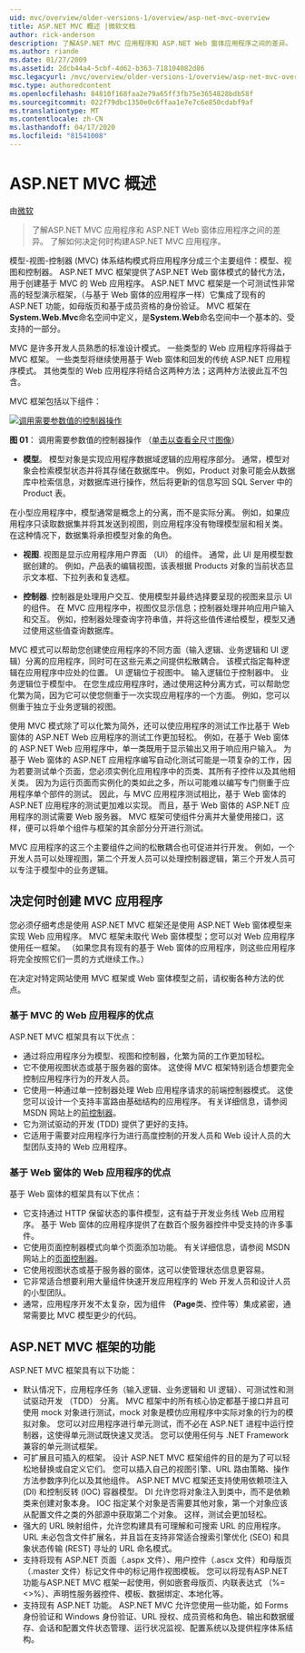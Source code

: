 ```yaml
---
uid: mvc/overview/older-versions-1/overview/asp-net-mvc-overview
title: ASP.NET MVC 概述 |微软文档
author: rick-anderson
description: 了解ASP.NET MVC 应用程序和 ASP.NET Web 窗体应用程序之间的差异。 了解如何决定何时构建ASP.NET MVC 应用程序。
ms.author: riande
ms.date: 01/27/2009
ms.assetid: 2dcb44a4-5cbf-4d62-b363-718104082d86
msc.legacyurl: /mvc/overview/older-versions-1/overview/asp-net-mvc-overview
msc.type: authoredcontent
ms.openlocfilehash: 84810f168faa2e79a65ff3fb75e3654828bdb58f
ms.sourcegitcommit: 022f79dbc1350e0c6ffaa1e7e7c6e850cdabf9af
ms.translationtype: MT
ms.contentlocale: zh-CN
ms.lasthandoff: 04/17/2020
ms.locfileid: "81541008"
---
```

# <a name="aspnet-mvc-overview"></a>ASP.NET MVC 概述

由[微软](https://github.com/microsoft)

> 了解ASP.NET MVC 应用程序和 ASP.NET Web 窗体应用程序之间的差异。 了解如何决定何时构建ASP.NET MVC 应用程序。

模型-视图-控制器 (MVC) 体系结构模式将应用程序分成三个主要组件：模型、视图和控制器。 ASP.NET MVC 框架提供了ASP.NET Web 窗体模式的替代方法，用于创建基于 MVC 的 Web 应用程序。 ASP.NET MVC 框架是一个可测试性非常高的轻型演示框架，（与基于 Web 窗体的应用程序一样）它集成了现有的 ASP.NET 功能，如母版页和基于成员资格的身份验证。 MVC 框架在**System.Web.Mvc**命名空间中定义，是**System.Web**命名空间中一个基本的、受支持的一部分。   
  
MVC 是许多开发人员熟悉的标准设计模式。 一些类型的 Web 应用程序将得益于 MVC 框架。 一些类型将继续使用基于 Web 窗体和回发的传统 ASP.NET 应用程序模式。 其他类型的 Web 应用程序将结合这两种方法；这两种方法彼此互不包含。   
  
MVC 框架包括以下组件：

[![调用需要参数值的控制器操作](asp-net-mvc-overview/_static/image1.jpg)](asp-net-mvc-overview/_static/image1.png)

**图 01**： 调用需要参数值的控制器操作 （[单击以查看全尺寸图像](asp-net-mvc-overview/_static/image2.png)）

- **模型**。 模型对象是实现应用程序数据域逻辑的应用程序部分。 通常，模型对象会检索模型状态并将其存储在数据库中。 例如，Product 对象可能会从数据库中检索信息，对数据库进行操作，然后将更新的信息写回 SQL Server 中的 Product 表。

在小型应用程序中，模型通常是概念上的分离，而不是实际分离。 例如，如果应用程序只读取数据集并将其发送到视图，则应用程序没有物理模型层和相关类。 在这种情况下，数据集将承担模型对象的角色。

- **视图**. 视图是显示应用程序用户界面 （UI） 的组件。 通常，此 UI 是用模型数据创建的。 例如，产品表的编辑视图，该表根据 Products 对象的当前状态显示文本框、下拉列表和复选框。

- **控制器**. 控制器是处理用户交互、使用模型并最终选择要呈现的视图来显示 UI 的组件。 在 MVC 应用程序中，视图仅显示信息；控制器处理并响应用户输入和交互。 例如，控制器处理查询字符串值，并将这些值传递给模型，模型又通过使用这些值查询数据库。

MVC 模式可以帮助您创建使应用程序的不同方面（输入逻辑、业务逻辑和 UI 逻辑）分离的应用程序，同时可在这些元素之间提供松散耦合。 该模式指定每种逻辑在应用程序中应处的位置。 UI 逻辑位于视图中。 输入逻辑位于控制器中。 业务逻辑位于模型中。 在您生成应用程序时，通过使用这种分离方式，可以帮助您化繁为简，因为它可以使您侧重于一次实现应用程序的一个方面。 例如，您可以侧重于独立于业务逻辑的视图。   
  
使用 MVC 模式除了可以化繁为简外，还可以使应用程序的测试工作比基于 Web 窗体的 ASP.NET Web 应用程序的测试工作更加轻松。 例如，在基于 Web 窗体的 ASP.NET Web 应用程序中，单一类既用于显示输出又用于响应用户输入。 为基于 Web 窗体的 ASP.NET 应用程序编写自动化测试可能是一项复杂的工作，因为若要测试单个页面，您必须实例化应用程序中的页类、其所有子控件以及其他相关类。 因为为运行页面而实例化的类如此之多，所以可能难以编写专门侧重于应用程序单个部件的测试。 因此，与 MVC 应用程序测试相比，基于 Web 窗体的 ASP.NET 应用程序的测试更加难以实现。 而且，基于 Web 窗体的 ASP.NET 应用程序的测试需要 Web 服务器。 MVC 框架可使组件分离并大量使用接口，这样，便可以将单个组件与框架的其余部分分开进行测试。   
  
MVC 应用程序的这三个主要组件之间的松散耦合也可促进并行开发。 例如，一个开发人员可以处理视图，第二个开发人员可以处理控制器逻辑，第三个开发人员可以专注于模型中的业务逻辑。

## <a name="deciding-when-to-create-an-mvc-application"></a>决定何时创建 MVC 应用程序

您必须仔细考虑是使用 ASP.NET MVC 框架还是使用 ASP.NET Web 窗体模型来实现 Web 应用程序。 MVC 框架未取代 Web 窗体模型；您可以对 Web 应用程序使用任一框架。 （如果您具有现有的基于 Web 窗体的应用程序，则这些应用程序将完全按照它们一贯的方式继续工作。）   
  
在决定对特定网站使用 MVC 框架或 Web 窗体模型之前，请权衡各种方法的优点。

### <a name="advantages-of-an-mvc-based-web-application"></a>基于 MVC 的 Web 应用程序的优点

ASP.NET MVC 框架具有以下优点：

- 通过将应用程序分为模型、视图和控制器，化繁为简的工作更加轻松。
- 它不使用视图状态或基于服务器的窗体。 这使得 MVC 框架特别适合想要完全控制应用程序行为的开发人员。
- 它使用一种通过单一控制器处理 Web 应用程序请求的前端控制器模式。 这使您可以设计一个支持丰富路由基础结构的应用程序。 有关详细信息，请参阅 MSDN 网站上的[前控制器](https://go.microsoft.com/fwlink/?LinkId=106357 "前控制器")。
- 它为测试驱动的开发 (TDD) 提供了更好的支持。
- 它适用于需要对应用程序行为进行高度控制的开发人员和 Web 设计人员的大型团队支持的 Web 应用程序。

### <a name="advantages-of-a-web-forms-based-web-application"></a>基于 Web 窗体的 Web 应用程序的优点

基于 Web 窗体的框架具有以下优点：

- 它支持通过 HTTP 保留状态的事件模型，这有益于开发业务线 Web 应用程序。 基于 Web 窗体的应用程序提供了在数百个服务器控件中受支持的许多事件。
- 它使用页面控制器模式向单个页面添加功能。 有关详细信息，请参阅 MSDN 网站上的[页面控制器](https://go.microsoft.com/fwlink/?LinkId=106359 "页面控制器")。
- 它使用视图状态或基于服务器的窗体，这可以使管理状态信息更容易。
- 它非常适合想要利用大量组件快速开发应用程序的 Web 开发人员和设计人员的小型团队。
- 通常，应用程序开发不太复杂，因为组件 **（Page**类、控件等）集成紧密，通常需要比 MVC 模型更少的代码。

## <a name="features-of-the-aspnet-mvc-framework"></a>ASP.NET MVC 框架的功能

ASP.NET MVC 框架具有以下功能：

- 默认情况下，应用程序任务（输入逻辑、业务逻辑和 UI 逻辑）、可测试性和测试驱动开发 （TDD） 分离。 MVC 框架中的所有核心协定都基于接口并且可使用 mock 对象进行测试，mock 对象是模仿应用程序中实际对象的行为的模拟对象。 您可以对应用程序进行单元测试，而不必在 ASP.NET 进程中运行控制器，这使得单元测试既快速又灵活。 您可以使用任何与 .NET Framework 兼容的单元测试框架。
- 可扩展且可插入的框架。 设计 ASP.NET MVC 框架组件的目的是为了可以轻松地替换或自定义它们。 您可以插入自己的视图引擎、URL 路由策略、操作方法参数序列化以及其他组件。 ASP.NET MVC 框架还支持使用依赖项注入 (DI) 和控制反转 (IOC) 容器模型。 DI 允许您将对象注入到类中，而不是依赖类来创建对象本身。 IOC 指定某个对象是否需要其他对象，第一个对象应该从配置文件之类的外部源中获取第二个对象。 这样，测试会更加轻松。
- 强大的 URL 映射组件，允许您构建具有可理解和可搜索 URL 的应用程序。 URL 未必包含文件扩展名，并且旨在支持非常适合搜索引擎优化 (SEO) 和具象状态传输 (REST) 寻址的 URL 命名模式。
- 支持将现有 ASP.NET 页面（.aspx 文件）、用户控件（.ascx 文件）和母版页（.master 文件）标记文件中的标记用作视图模板。 您可以将现有ASP.NET功能与ASP.NET MVC 框架一起使用，例如嵌套母版页、内联表达式 （%=&lt;&gt;%）、声明性服务器控件、模板、数据绑定、本地化等。
- 支持现有 ASP.NET 功能。 ASP.NET MVC 允许您使用一些功能，如 Forms 身份验证和 Windows 身份验证、URL 授权、成员资格和角色、输出和数据缓存、会话和配置文件状态管理、运行状况监视、配置系统以及提供程序体系结构。
